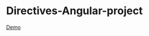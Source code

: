 # Directives-Angular-project

[Demo](https://ludmilaschlegelova.github.io/Directives-Angular-project/)
